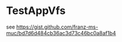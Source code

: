 TestAppVfs
====================
see
https://gist.github.com/franz-ms-muc/bd7d6d484cb36ac3d73c46bc0a8af1b4
